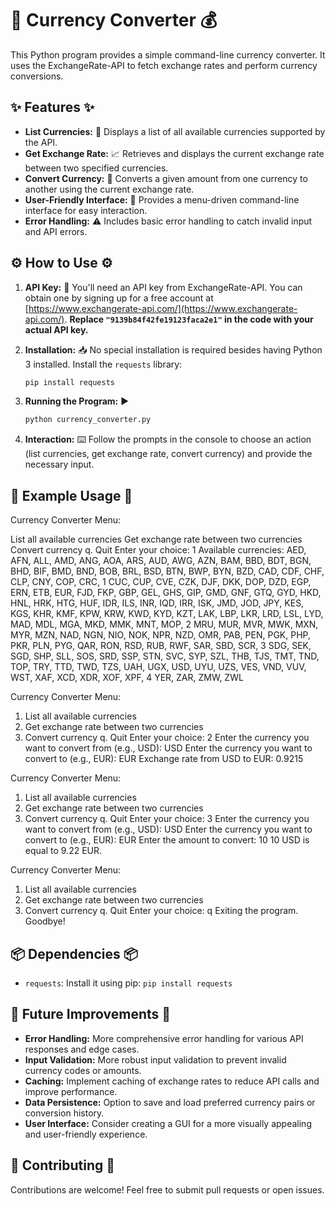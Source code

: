 # 💱 Currency Converter 💰

This Python program provides a simple command-line currency converter. It uses the ExchangeRate-API to fetch exchange rates and perform currency conversions.

## ✨ Features ✨

* **List Currencies:** 📜 Displays a list of all available currencies supported by the API.
* **Get Exchange Rate:** 📈 Retrieves and displays the current exchange rate between two specified currencies.
* **Convert Currency:** 🔄 Converts a given amount from one currency to another using the current exchange rate.
* **User-Friendly Interface:** 💬 Provides a menu-driven command-line interface for easy interaction.
* **Error Handling:** ⚠️ Includes basic error handling to catch invalid input and API errors.

## ⚙️ How to Use ⚙️

1. **API Key:** 🔑 You'll need an API key from ExchangeRate-API.  You can obtain one by signing up for a free account at [https://www.exchangerate-api.com/](https://www.exchangerate-api.com/).  **Replace `"9139b84f42fe19123faca2e1"` in the code with your actual API key.**

2. **Installation:** 📥 No special installation is required besides having Python 3 installed. Install the `requests` library:
    ```bash
    pip install requests
    ```

3. **Running the Program:** ▶️
    ```bash
    python currency_converter.py
    ```

4. **Interaction:** ⌨️ Follow the prompts in the console to choose an action (list currencies, get exchange rate, convert currency) and provide the necessary input.

## 📝 Example Usage 📝

Currency Converter Menu:

List all available currencies
Get exchange rate between two currencies
Convert currency q. Quit Enter your choice: 1
Available currencies:
AED, AFN, ALL, AMD, ANG, AOA, ARS, AUD, AWG, AZN, BAM, BBD, BDT, BGN, BHD, BIF, BMD, BND, BOB, BRL, BSD, BTN, BWP, BYN, BZD, CAD, CDF, CHF, CLP, CNY, COP, CRC, 1  CUC, CUP, CVE, CZK, DJF, DKK, DOP, DZD, EGP, ERN, ETB, EUR, FJD, FKP, GBP, GEL, GHS, GIP, GMD, GNF, GTQ, GYD, HKD, HNL, HRK, HTG, HUF, IDR, ILS, INR, IQD, IRR, ISK, JMD, JOD, JPY, KES, KGS, KHR, KMF, KPW, KRW, KWD, KYD, KZT, LAK, LBP, LKR, LRD, LSL, LYD, MAD, MDL, MGA, MKD, MMK, MNT, MOP, 2  MRU, MUR, MVR, MWK, MXN, MYR, MZN, NAD, NGN, NIO, NOK, NPR, NZD, OMR, PAB, PEN, PGK, PHP, PKR, PLN, PYG, QAR, RON, RSD, RUB, RWF, SAR, SBD, SCR, 3  SDG, SEK, SGD, SHP, SLL, SOS, SRD, SSP, STN, SVC, SYP, SZL, THB, TJS, TMT, TND, TOP, TRY, TTD, TWD, TZS, UAH, UGX, USD, UYU, UZS, VES, VND, VUV, WST, XAF, XCD, XDR, XOF, XPF, 4  YER, ZAR, ZMW, ZWL   

Currency Converter Menu:

1. List all available currencies
2. Get exchange rate between two currencies
3. Convert currency
q. Quit
Enter your choice: 2
Enter the currency you want to convert from (e.g., USD): USD
Enter the currency you want to convert to (e.g., EUR): EUR
Exchange rate from USD to EUR: 0.9215

Currency Converter Menu:

1. List all available currencies
2. Get exchange rate between two currencies
3. Convert currency
q. Quit
Enter your choice: 3
Enter the currency you want to convert from (e.g., USD): USD
Enter the currency you want to convert to (e.g., EUR): EUR
Enter the amount to convert: 10
10 USD is equal to 9.22 EUR.

Currency Converter Menu:

1. List all available currencies
2. Get exchange rate between two currencies
3. Convert currency
q. Quit
Enter your choice: q
Exiting the program. Goodbye!

## 📦 Dependencies 📦

* `requests`: Install it using pip: `pip install requests`

## 🚀 Future Improvements 🚀

* **Error Handling:**  More comprehensive error handling for various API responses and edge cases.
* **Input Validation:**  More robust input validation to prevent invalid currency codes or amounts.
* **Caching:** Implement caching of exchange rates to reduce API calls and improve performance.
* **Data Persistence:**  Option to save and load preferred currency pairs or conversion history.
* **User Interface:**  Consider creating a GUI for a more visually appealing and user-friendly experience.

## 🙌 Contributing 🙌

Contributions are welcome! Feel free to submit pull requests or open issues.
